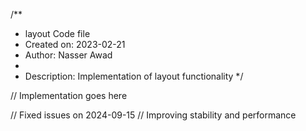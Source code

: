 /**
 * layout Code file
 * Created on: 2023-02-21
 * Author: Nasser Awad
 *
 * Description: Implementation of layout functionality
 */
 
// Implementation goes here


// Fixed issues on 2024-09-15
// Improving stability and performance
